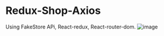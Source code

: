 # Redux-Shop-Axios
Using FakeStore APi, React-redux, React-router-dom.
![image](https://user-images.githubusercontent.com/107535441/225882628-b773088c-8977-412f-9e2c-8994c7605016.png)
